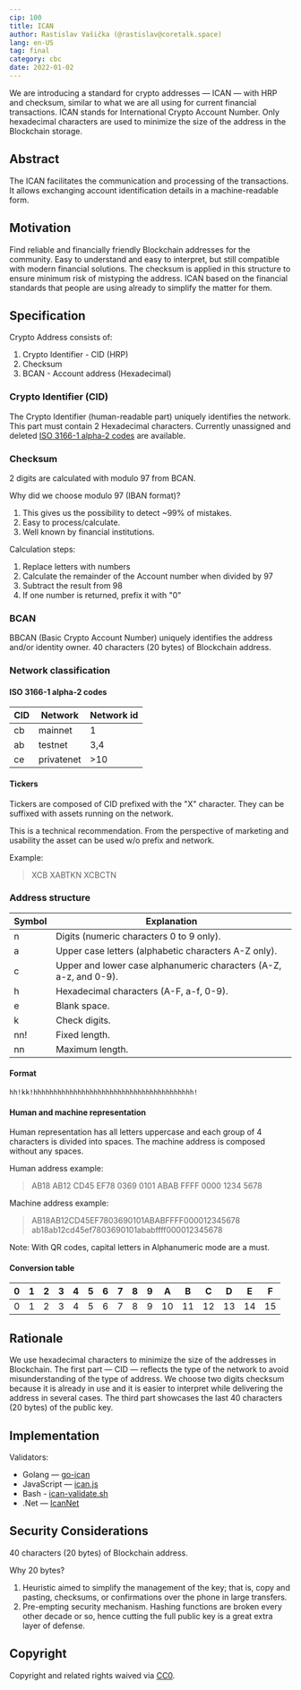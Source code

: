 ```yaml
---
cip: 100
title: ICAN
author: Rastislav Vašička (@rastislav@coretalk.space)
lang: en-US
tag: final
category: cbc
date: 2022-01-02
---
```


<!-- This is the suggested template for new CIP. Note that a CIP number will be assigned by an editor. When opening a pull request to submit your CIP, please use an abbreviated title in the filename, `cip-ID.md`, where "ID" is CIP ID. The title should be 44 characters or less. -->
<!-- Provide a simplified and layman-accessible explanation of the CIP. -->
We are introducing a standard for crypto addresses — ICAN — with HRP and checksum, similar to what we are all using for current financial transactions. ICAN stands for International Crypto Account Number.
Only hexadecimal characters are used to minimize the size of the address in the Blockchain storage.

<!-- more -->
## Abstract
<!-- A short (~200 words) description of the technical issue being addressed. -->
The ICAN facilitates the communication and processing of the transactions. It allows exchanging account identification details in a machine-readable form.

## Motivation
<!-- The motivation is critical for CIP that wants to change the Core protocol. It should clearly explain why the existing protocol specification is inadequate to address the problem that the CIP solves. CIP submissions without sufficient motivation may be rejected outright. -->
Find reliable and financially friendly Blockchain addresses for the community. Easy to understand and easy to interpret, but still compatible with modern financial solutions. The checksum is applied in this structure to ensure minimum risk of mistyping the address. ICAN based on the financial standards that people are using already to simplify the matter for them.

## Specification
<!-- The technical specification should describe the syntax and semantics of any new feature. The specification should be detailed enough to allow competing, interoperable implementations for any of the current Core platforms. -->
Crypto Address consists of:

1. Crypto Identifier - CID (HRP)
1. Checksum
1. BCAN - Account address (Hexadecimal)

### Crypto Identifier (CID)

The Crypto Identifier (human-readable part) uniquely identifies the network.
This part must contain 2 Hexadecimal characters.
Currently unassigned and deleted [ISO 3166-1 alpha-2 codes](https://en.wikipedia.org/wiki/ISO_3166-1_alpha-2#Current_codes) are available.

### Checksum

2 digits are calculated with modulo 97 from BCAN.

Why did we choose modulo 97 (IBAN format)?
1. This gives us the possibility to detect ~99% of mistakes.
1. Easy to process/calculate.
1. Well known by financial institutions.

Calculation steps:

1. Replace letters with numbers
1. Calculate the remainder of the Account number when divided by 97
1. Subtract the result from 98
1. If one number is returned, prefix it with "0"

### BCAN

BBCAN (Basic Crypto Account Number) uniquely identifies the address and/or identity owner.
40 characters (20 bytes) of Blockchain address.

### Network classification

#### ISO 3166-1 alpha-2 codes

CID | Network | Network id
--- | --- | ---
cb | mainnet | 1
ab | testnet | 3,4
ce | privatenet | >10

#### Tickers

Tickers are composed of CID prefixed with the "X" character.
They can be suffixed with assets running on the network.

This is a technical recommendation. From the perspective of marketing and usability the asset can be used w/o prefix and network.

Example:
> XCB
> XABTKN
> XCBCTN

### Address structure

Symbol | Explanation
--- | ---
n | Digits (numeric characters 0 to 9 only).
a | Upper case letters (alphabetic characters A-Z only).
c | Upper and lower case alphanumeric characters (A-Z, a-z, and 0-9).
h | Hexadecimal characters (A-F, a-f, 0-9).
e | Blank space.
k | Check digits.
nn! | Fixed length.
nn | Maximum length.

#### Format

```
hh!kk!hhhhhhhhhhhhhhhhhhhhhhhhhhhhhhhhhhhhhhhh!
```

#### Human and machine representation

Human representation has all letters uppercase and each group of 4 characters is divided into spaces.
The machine address is composed without any spaces.

Human address example:
> AB18 AB12 CD45 EF78 0369 0101 ABAB FFFF 0000 1234 5678

Machine address example:
> AB18AB12CD45EF7803690101ABABFFFF000012345678
> ab18ab12cd45ef7803690101ababffff000012345678

Note: With QR codes, capital letters in Alphanumeric mode are a must.

#### Conversion table

 0  | 1   | 2   | 3   | 4   | 5   | 6   | 7   | 8   | 9   | A   | B   | C   | D   | E   | F
--- | --- | --- | --- | --- | --- | --- | --- | --- | --- | --- | --- | --- | --- | --- | ---
 0  | 1   | 2   | 3   | 4   | 5   | 6   | 7   | 8   | 9   | 10  | 11  | 12  | 13  | 14  | 15

## Rationale
<!-- The rationale fleshes out the specification by describing what motivated the design and why particular design decisions were made. It should describe alternate designs that were considered and related work. The rationale may also provide evidence of consensus within the community, and should discuss important objections or concerns raised during the discussion. -->
We use hexadecimal characters to minimize the size of the addresses in Blockchain. The first part — CID — reflects the type of the network to avoid misunderstanding of the type of address. We choose two digits checksum because it is already in use and it is easier to interpret while delivering the address in several cases. The third part showcases the last 40 characters (20 bytes) of the public key.

## Implementation
<!-- The implementations must be completed before any CIP is given status "Final", but it need not be completed before the CIP is accepted. While there is merit to the approach of reaching consensus on the specification and rationale before writing code, the principle of "rough consensus and running code" is still useful when it comes to resolving many discussions of API details. -->

Validators:
- Golang — [go-ican](https://github.com/cryptohub-digital/go-ican)
- JavaScript — [ican.js](hhttps://github.com/cryptohub-digital/ican.js)
- Bash - [ican-validate.sh](https://github.com/cryptohub-digital/ican-validate.sh)
- .Net — [IcanNet](https://github.com/cryptohub-digital/IcanNet)

## Security Considerations
<!-- All CIPs must contain a section that discusses the security implications/considerations relevant to the proposed change. Include information that might be important for security discussions, surface risks, and can be used throughout the life cycle of the proposal. CIP submissions missing the "Security Considerations" section will be rejected. A CIP cannot proceed to status "Final" without a Security Considerations discussion deemed sufficient by the reviewers. -->
40 characters (20 bytes) of Blockchain address.

Why 20 bytes?
1. Heuristic aimed to simplify the management of the key; that is, copy and pasting, checksums, or confirmations over the phone in large transfers.
1. Pre-empting security mechanism. Hashing functions are broken every other decade or so, hence cutting the full public key is a great extra layer of defense.

## Copyright
Copyright and related rights waived via [CC0](https://creativecommons.org/publicdomain/zero/1.0/).
